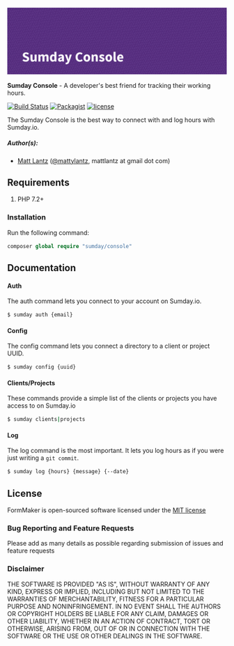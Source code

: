 ![Sumday Console](SumdayConsole-banner.png)

**Sumday Console** - A developer's best friend for tracking their working hours.

[![Build Status](https://travis-ci.org/grafiteinc/sumday-console.svg?branch=master)](https://travis-ci.org/grafiteinc/sumday-console)
[![Packagist](https://img.shields.io/packagist/dt/sumday/console.svg)](https://packagist.org/packages/sumday/console)
[![license](https://img.shields.io/github/license/mashape/apistatus.svg)](https://packagist.org/packages/sumday/console)

The Sumday Console is the best way to connect with and log hours with Sumday.io.

##### Author(s):
* [Matt Lantz](https://github.com/mlantz) ([@mattylantz](http://twitter.com/mattylantz), mattlantz at gmail dot com)

## Requirements

1. PHP 7.2+

### Installation

Run the following command:
```php
composer global require "sumday/console"
```

## Documentation

#### Auth

The auth command lets you connect to your account on Sumday.io.

```bash
$ sumday auth {email}
```

#### Config

The config command lets you connect a directory to a client or project UUID.

```bash
$ sumday config {uuid}
```

#### Clients/Projects

These commands provide a simple list of the clients or projects you have access to on Sumday.io

```bash
$ sumday clients|projects
```

#### Log

The log command is the most important. It lets you log hours as if you were just writing a `git commit`.

```bash
$ sumday log {hours} {message} {--date}
```

## License
FormMaker is open-sourced software licensed under the [MIT license](http://opensource.org/licenses/MIT)

### Bug Reporting and Feature Requests
Please add as many details as possible regarding submission of issues and feature requests

### Disclaimer
THE SOFTWARE IS PROVIDED "AS IS", WITHOUT WARRANTY OF ANY KIND, EXPRESS OR IMPLIED, INCLUDING BUT NOT LIMITED TO THE WARRANTIES OF MERCHANTABILITY, FITNESS FOR A PARTICULAR PURPOSE AND NONINFRINGEMENT. IN NO EVENT SHALL THE AUTHORS OR COPYRIGHT HOLDERS BE LIABLE FOR ANY CLAIM, DAMAGES OR OTHER LIABILITY, WHETHER IN AN ACTION OF CONTRACT, TORT OR OTHERWISE, ARISING FROM, OUT OF OR IN CONNECTION WITH THE SOFTWARE OR THE USE OR OTHER DEALINGS IN THE SOFTWARE.
